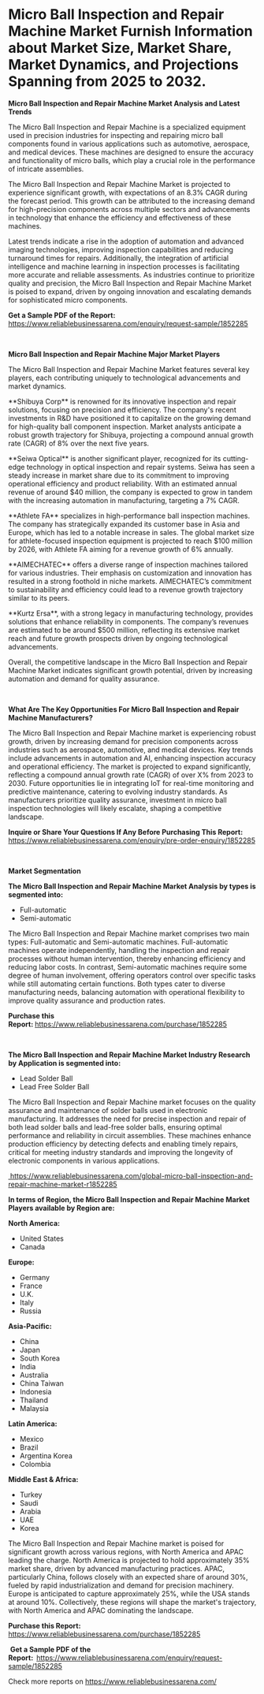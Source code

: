 <p><h1>Micro Ball Inspection and Repair Machine Market Furnish Information about Market Size, Market Share, Market Dynamics, and Projections Spanning from 2025 to 2032.</h1></p><p><strong>Micro Ball Inspection and Repair Machine Market Analysis and Latest Trends</strong></p>
<p><p>The Micro Ball Inspection and Repair Machine is a specialized equipment used in precision industries for inspecting and repairing micro ball components found in various applications such as automotive, aerospace, and medical devices. These machines are designed to ensure the accuracy and functionality of micro balls, which play a crucial role in the performance of intricate assemblies.</p><p>The Micro Ball Inspection and Repair Machine Market is projected to experience significant growth, with expectations of an 8.3% CAGR during the forecast period. This growth can be attributed to the increasing demand for high-precision components across multiple sectors and advancements in technology that enhance the efficiency and effectiveness of these machines. </p><p>Latest trends indicate a rise in the adoption of automation and advanced imaging technologies, improving inspection capabilities and reducing turnaround times for repairs. Additionally, the integration of artificial intelligence and machine learning in inspection processes is facilitating more accurate and reliable assessments. As industries continue to prioritize quality and precision, the Micro Ball Inspection and Repair Machine Market is poised to expand, driven by ongoing innovation and escalating demands for sophisticated micro components.</p></p>
<p><strong>Get a Sample PDF of the Report:&nbsp;</strong> <a href="https://www.reliablebusinessarena.com/enquiry/request-sample/1852285?utm_campaign=1891&utm_medium=2&utm_source=Github&utm_content=ia&utm_term=12042025&utm_id=micro-ball-inspection-and-repair-machine">https://www.reliablebusinessarena.com/enquiry/request-sample/1852285</a></p>
<p>&nbsp;</p>
<p><strong>Micro Ball Inspection and Repair Machine Major Market Players</strong></p>
<p><p>The Micro Ball Inspection and Repair Machine Market features several key players, each contributing uniquely to technological advancements and market dynamics. </p><p>**Shibuya Corp** is renowned for its innovative inspection and repair solutions, focusing on precision and efficiency. The company's recent investments in R&D have positioned it to capitalize on the growing demand for high-quality ball component inspection. Market analysts anticipate a robust growth trajectory for Shibuya, projecting a compound annual growth rate (CAGR) of 8% over the next five years.</p><p>**Seiwa Optical** is another significant player, recognized for its cutting-edge technology in optical inspection and repair systems. Seiwa has seen a steady increase in market share due to its commitment to improving operational efficiency and product reliability. With an estimated annual revenue of around $40 million, the company is expected to grow in tandem with the increasing automation in manufacturing, targeting a 7% CAGR.</p><p>**Athlete FA** specializes in high-performance ball inspection machines. The company has strategically expanded its customer base in Asia and Europe, which has led to a notable increase in sales. The global market size for athlete-focused inspection equipment is projected to reach $100 million by 2026, with Athlete FA aiming for a revenue growth of 6% annually.</p><p>**AIMECHATEC** offers a diverse range of inspection machines tailored for various industries. Their emphasis on customization and innovation has resulted in a strong foothold in niche markets. AIMECHATEC’s commitment to sustainability and efficiency could lead to a revenue growth trajectory similar to its peers.</p><p>**Kurtz Ersa**, with a strong legacy in manufacturing technology, provides solutions that enhance reliability in components. The company’s revenues are estimated to be around $500 million, reflecting its extensive market reach and future growth prospects driven by ongoing technological advancements.</p><p>Overall, the competitive landscape in the Micro Ball Inspection and Repair Machine Market indicates significant growth potential, driven by increasing automation and demand for quality assurance.</p></p>
<p>&nbsp;</p>
<p><strong>What Are The Key Opportunities For Micro Ball Inspection and Repair Machine Manufacturers?</strong></p>
<p><p>The Micro Ball Inspection and Repair Machine market is experiencing robust growth, driven by increasing demand for precision components across industries such as aerospace, automotive, and medical devices. Key trends include advancements in automation and AI, enhancing inspection accuracy and operational efficiency. The market is projected to expand significantly, reflecting a compound annual growth rate (CAGR) of over X% from 2023 to 2030. Future opportunities lie in integrating IoT for real-time monitoring and predictive maintenance, catering to evolving industry standards. As manufacturers prioritize quality assurance, investment in micro ball inspection technologies will likely escalate, shaping a competitive landscape.</p></p>
<p><strong>Inquire or Share Your Questions If Any Before Purchasing This Report:</strong> <a href="https://www.reliablebusinessarena.com/enquiry/pre-order-enquiry/1852285?utm_campaign=1891&utm_medium=2&utm_source=Github&utm_content=ia&utm_term=12042025&utm_id=micro-ball-inspection-and-repair-machine">https://www.reliablebusinessarena.com/enquiry/pre-order-enquiry/1852285</a></p>
<p>&nbsp;</p>
<p><strong>Market Segmentation</strong></p>
<p><strong>The Micro Ball Inspection and Repair Machine Market Analysis by types is segmented into:</strong></p>
<p><ul><li>Full-automatic</li><li>Semi-automatic</li></ul></p>
<p><p>The Micro Ball Inspection and Repair Machine market comprises two main types: Full-automatic and Semi-automatic machines. Full-automatic machines operate independently, handling the inspection and repair processes without human intervention, thereby enhancing efficiency and reducing labor costs. In contrast, Semi-automatic machines require some degree of human involvement, offering operators control over specific tasks while still automating certain functions. Both types cater to diverse manufacturing needs, balancing automation with operational flexibility to improve quality assurance and production rates.</p></p>
<p><strong>Purchase this Report:&nbsp;</strong><a href="https://www.reliablebusinessarena.com/purchase/1852285?utm_campaign=1891&utm_medium=2&utm_source=Github&utm_content=ia&utm_term=12042025&utm_id=micro-ball-inspection-and-repair-machine">https://www.reliablebusinessarena.com/purchase/1852285</a></p>
<p>&nbsp;</p>
<p><strong>The Micro Ball Inspection and Repair Machine Market Industry Research by Application is segmented into:</strong></p>
<p><ul><li>Lead Solder Ball</li><li>Lead Free Solder Ball</li></ul></p>
<p><p>The Micro Ball Inspection and Repair Machine market focuses on the quality assurance and maintenance of solder balls used in electronic manufacturing. It addresses the need for precise inspection and repair of both lead solder balls and lead-free solder balls, ensuring optimal performance and reliability in circuit assemblies. These machines enhance production efficiency by detecting defects and enabling timely repairs, critical for meeting industry standards and improving the longevity of electronic components in various applications.</p></p>
<p><a href="https://www.reliablebusinessarena.com/global-micro-ball-inspection-and-repair-machine-market-r1852285?utm_campaign=1891&utm_medium=2&utm_source=Github&utm_content=ia&utm_term=12042025&utm_id=micro-ball-inspection-and-repair-machine">&nbsp;https://www.reliablebusinessarena.com/global-micro-ball-inspection-and-repair-machine-market-r1852285</a></p>
<p><strong>In terms of Region, the Micro Ball Inspection and Repair Machine Market Players available by Region are:</strong></p>
<p>
    <p> <strong> North America: </strong>
        <ul>
            <li>United States</li>
            <li>Canada</li>
        </ul>
        </p> 
    <p> <strong> Europe: </strong>
        <ul>
            <li>Germany</li>
            <li>France</li>
            <li>U.K.</li>
            <li>Italy</li>
            <li>Russia</li>
        </ul>
        </p> 
    <p> <strong> Asia-Pacific: </strong>
        <ul>
            <li>China</li>
            <li>Japan</li>
            <li>South Korea</li>
            <li>India</li>
            <li>Australia</li>
            <li>China Taiwan</li>
            <li>Indonesia</li>
            <li>Thailand</li>
            <li>Malaysia</li>
        </ul>
        </p> 
    <p> <strong> Latin America: </strong>
        <ul>
            <li>Mexico</li>
            <li>Brazil</li>
            <li>Argentina Korea</li>
            <li>Colombia</li>
        </ul>
        </p> 
    <p> <strong> Middle East & Africa: </strong>
        <ul>
            <li>Turkey</li>
            <li>Saudi</li>
            <li>Arabia</li>
            <li>UAE</li>
            <li>Korea</li>
        </ul>
    </p>
    </p>
<p><p>The Micro Ball Inspection and Repair Machine market is poised for significant growth across various regions, with North America and APAC leading the charge. North America is projected to hold approximately 35% market share, driven by advanced manufacturing practices. APAC, particularly China, follows closely with an expected share of around 30%, fueled by rapid industrialization and demand for precision machinery. Europe is anticipated to capture approximately 25%, while the USA stands at around 10%. Collectively, these regions will shape the market's trajectory, with North America and APAC dominating the landscape.</p></p>
<p><strong>Purchase this Report: </strong><a href="https://www.reliablebusinessarena.com/purchase/1852285?utm_campaign=1891&utm_medium=2&utm_source=Github&utm_content=ia&utm_term=12042025&utm_id=micro-ball-inspection-and-repair-machine">https://www.reliablebusinessarena.com/purchase/1852285</a></p>
<p>&nbsp;<strong>Get a Sample PDF of the Report:&nbsp;&nbsp;</strong><a href="https://www.reliablebusinessarena.com/enquiry/request-sample/1852285?utm_campaign=1891&utm_medium=2&utm_source=Github&utm_content=ia&utm_term=12042025&utm_id=micro-ball-inspection-and-repair-machine">https://www.reliablebusinessarena.com/enquiry/request-sample/1852285</a></p>
<p><strong></strong></p>
<p>Check more reports on <a href="https://www.reliablebusinessarena.com/?utm_campaign=1891&utm_medium=2&utm_source=Github&utm_content=ia&utm_term=12042025&utm_id=micro-ball-inspection-and-repair-machine">https://www.reliablebusinessarena.com/</a></p>
